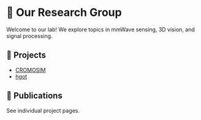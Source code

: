 # 🧪 Our Research Group

Welcome to our lab! We explore topics in mmWave sensing, 3D vision, and signal processing.

## 🔬 Projects

- [CROMOSIM](https://github.com/wisermaclab/CROMOSIM)
- [hgot](https://github.com/wisermaclab/hgot)

## 📄 Publications

See individual project pages.
